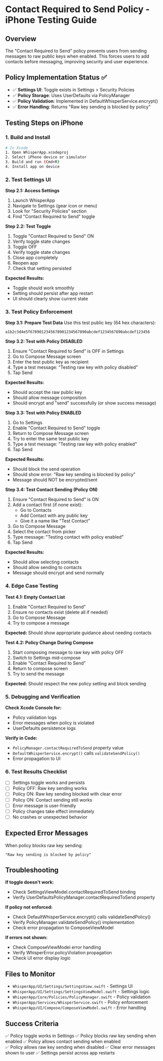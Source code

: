 # Contact Required to Send Policy - iPhone Testing Guide

## Overview
The "Contact Required to Send" policy prevents users from sending messages to raw public keys when enabled. This forces users to add contacts before messaging, improving security and user experience.

## Policy Implementation Status ✅
- ✅ **Settings UI**: Toggle exists in Settings > Security Policies
- ✅ **Policy Storage**: Uses UserDefaults via PolicyManager
- ✅ **Policy Validation**: Implemented in DefaultWhisperService.encrypt()
- ✅ **Error Handling**: Returns "Raw key sending is blocked by policy"

## Testing Steps on iPhone

### 1. Build and Install
```bash
# In Xcode
1. Open WhisperApp.xcodeproj
2. Select iPhone device or simulator
3. Build and run (Cmd+R)
4. Install app on device
```

### 2. Test Settings UI

**Step 2.1: Access Settings**
1. Launch WhisperApp
2. Navigate to Settings (gear icon or menu)
3. Look for "Security Policies" section
4. Find "Contact Required to Send" toggle

**Step 2.2: Test Toggle**
1. Toggle "Contact Required to Send" ON
2. Verify toggle state changes
3. Toggle OFF
4. Verify toggle state changes
5. Close app completely
6. Reopen app
7. Check that setting persisted

**Expected Results:**
- Toggle should work smoothly
- Setting should persist after app restart
- UI should clearly show current state

### 3. Test Policy Enforcement

**Step 3.1: Prepare Test Data**
Use this test public key (64 hex characters):
```
a1b2c3d4e5f6789012345678901234567890abcdef1234567890abcdef123456
```

**Step 3.2: Test with Policy DISABLED**
1. Ensure "Contact Required to Send" is OFF in Settings
2. Go to Compose Message screen
3. Enter the test public key as recipient
4. Type a test message: "Testing raw key with policy disabled"
5. Tap Send

**Expected Results:**
- Should accept the raw public key
- Should allow message composition
- Should encrypt and "send" successfully (or show success message)

**Step 3.3: Test with Policy ENABLED**
1. Go to Settings
2. Enable "Contact Required to Send" toggle
3. Return to Compose Message screen
4. Try to enter the same test public key
5. Type a test message: "Testing raw key with policy enabled"
6. Tap Send

**Expected Results:**
- Should block the send operation
- Should show error: "Raw key sending is blocked by policy"
- Message should NOT be encrypted/sent

**Step 3.4: Test Contact Sending (Policy ON)**
1. Ensure "Contact Required to Send" is ON
2. Add a contact first (if none exist):
   - Go to Contacts
   - Add Contact with any public key
   - Give it a name like "Test Contact"
3. Go to Compose Message
4. Select the contact from picker
5. Type message: "Testing contact with policy enabled"
6. Tap Send

**Expected Results:**
- Should allow selecting contacts
- Should allow sending to contacts
- Message should encrypt and send normally

### 4. Edge Case Testing

**Test 4.1: Empty Contact List**
1. Enable "Contact Required to Send"
2. Ensure no contacts exist (delete all if needed)
3. Go to Compose Message
4. Try to compose a message

**Expected:** Should show appropriate guidance about needing contacts

**Test 4.2: Policy Change During Compose**
1. Start composing message to raw key with policy OFF
2. Switch to Settings mid-compose
3. Enable "Contact Required to Send"
4. Return to compose screen
5. Try to send the message

**Expected:** Should respect the new policy setting and block sending

### 5. Debugging and Verification

**Check Xcode Console for:**
- Policy validation logs
- Error messages when policy is violated
- UserDefaults persistence logs

**Verify in Code:**
- `PolicyManager.contactRequiredToSend` property value
- `DefaultWhisperService.encrypt()` calls `validateSendPolicy()`
- Error propagation to UI

### 6. Test Results Checklist

- [ ] Settings toggle works and persists
- [ ] Policy OFF: Raw key sending works
- [ ] Policy ON: Raw key sending blocked with clear error
- [ ] Policy ON: Contact sending still works
- [ ] Error message is user-friendly
- [ ] Policy changes take effect immediately
- [ ] No crashes or unexpected behavior

## Expected Error Messages

When policy blocks raw key sending:
```
"Raw key sending is blocked by policy"
```

## Troubleshooting

**If toggle doesn't work:**
- Check SettingsViewModel.contactRequiredToSend binding
- Verify UserDefaultsPolicyManager.contactRequiredToSend property

**If policy not enforced:**
- Check DefaultWhisperService.encrypt() calls validateSendPolicy()
- Verify PolicyManager.validateSendPolicy() implementation
- Check error propagation to ComposeViewModel

**If errors not shown:**
- Check ComposeViewModel error handling
- Verify WhisperError.policyViolation propagation
- Check UI error display logic

## Files to Monitor
- `WhisperApp/UI/Settings/SettingsView.swift` - Settings UI
- `WhisperApp/UI/Settings/SettingsViewModel.swift` - Settings logic  
- `WhisperApp/Core/Policies/PolicyManager.swift` - Policy validation
- `WhisperApp/Services/WhisperService.swift` - Policy enforcement
- `WhisperApp/UI/Compose/ComposeViewModel.swift` - Error handling

## Success Criteria
✅ Policy toggle works in Settings
✅ Policy blocks raw key sending when enabled
✅ Policy allows contact sending when enabled  
✅ Policy allows raw key sending when disabled
✅ Clear error messages shown to user
✅ Settings persist across app restarts